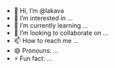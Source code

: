 - 👋 Hi, I’m @lakava
- 👀 I’m interested in ...
- 🌱 I’m currently learning ...
- 💞️ I’m looking to collaborate on ...
- 📫 How to reach me ...
- 😄 Pronouns: ...
- ⚡ Fun fact: ...

<!---
lakava/lakava is a ✨ special ✨ repository because its `README.md` (this file) appears on your GitHub profile.
You can click the Preview link to take a look at your changes.
--->
